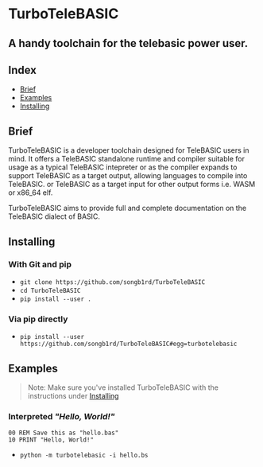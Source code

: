 # TurboTeleBASIC
## A handy toolchain for the telebasic power user.

## Index

 - [Brief](#Brief)
 - [Examples](#Examples)
 - [Installing](#Installing)

## Brief

TurboTeleBASIC is a developer toolchain designed for TeleBASIC users in mind.
It offers a TeleBASIC standalone runtime and compiler suitable for usage as
a typical TeleBASIC intepreter or as the compiler expands to support TeleBASIC
as a target output, allowing languages to compile into TeleBASIC. or TeleBASIC
as a target input for other output forms i.e. WASM or x86_64 elf.

TurboTeleBASIC aims to provide full and complete documentation on the TeleBASIC
dialect of BASIC.

## Installing

### With Git and pip

 - `git clone https://github.com/songb1rd/TurboTeleBASIC`
 - `cd TurboTeleBASIC`
 - `pip install --user .`

### Via pip directly

 - `pip install --user https://github.com/songb1rd/TurboTeleBASIC#egg=turbotelebasic`

## Examples

> Note:
> Make sure you've installed TurboTeleBASIC with the instructions
> under [Installing](#Installing)

### Interpreted *"Hello, World!"*

```basic
00 REM Save this as "hello.bas"
10 PRINT "Hello, World!"
```

 - `python -m turbotelebasic -i hello.bs`

